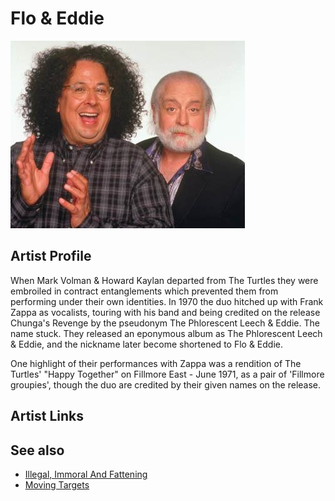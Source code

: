 # Flo & Eddie

![](../../assets/artists/Flo_and_Eddie.png)

## Artist Profile

When Mark Volman & Howard Kaylan departed from The Turtles they were embroiled in contract entanglements which prevented them from performing under their own identities. In 1970 the duo hitched up with Frank Zappa as vocalists, touring with his band and being credited on the release Chunga's Revenge by the pseudonym The Phlorescent Leech &amp; Eddie. The name stuck. They released an eponymous album as The Phlorescent Leech &amp; Eddie, and the nickname later become shortened to Flo &amp; Eddie.

One highlight of their performances with Zappa was a rendition of The Turtles' "Happy Together" on Fillmore East - June 1971, as a pair of 'Fillmore groupies', though the duo are credited by their given names on the release.

## Artist Links



## See also

- [Illegal, Immoral And Fattening](Illegal__Immoral_And_Fattening.md)
- [Moving Targets](Moving_Targets.md)
